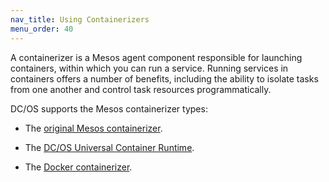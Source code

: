 ```yaml
---
nav_title: Using Containerizers
menu_order: 40
---
```


A containerizer is a Mesos agent component responsible for launching containers, within which you can run a service. Running services in containers offers a number of benefits, including the ability to isolate tasks from one another and control task resources programmatically.

DC/OS supports the Mesos containerizer types:

- The [original Mesos containerizer](/docs/1.8/usage/containerizers/mesos-containerizer/).

- The [DC/OS Universal Container Runtime](/docs/1.8/usage/containerizers/ucr/).

- The [Docker containerizer](/docs/1.8/usage/containerizers/docker-containerizer/).
